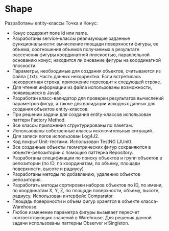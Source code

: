 # Shape

Разработаны entity-классы Точка и Конус:
* Конус содержит поле id или name.
* Разработаны service-классы реализующие заданные функциональности:
вычисление площади поверхности фигуры, ее объема, соотношения объемов получаемых в результате рассечения фигуры координатной плоскостью, 
параллельной основанию конус; находится ли онование фигуры на координатной плоскости.
* Параметры, необходимые для создания объектов, считываются из файла (.txt). Часть данных некорректна. Если встретилась некорректная строка, 
приложение переходит к следующей строке.
* Для чтения информации из файла использованы возможности, появившиеся в Java8.
* Разработан класс-валидатор для проверки результатов вычислений параметров фигур, а также для валидации исходных данных для создания объектов entity-классов.
* При решении задачи для создания entity-классов использован паттерн Factory Method.
* Все классы приложения структурированы по пакетам.
* Использованы собственные классы исключительных ситуаций.
* Для записи логов использован Log4J2.
* Код покрыт Unit-тестами. Использован TestNG (JUnit). 
* Все созданные объекты геометрических фигур сохраняются в объекте-репозитории с помощью паттерна Repository.
* Разработаны спецификации по поиску объектов и групп объектов в репозитории (по ID, по координатам, по объему, площади поверхности, высоте и радиусу)
* Разработаны методы по добавлению, удалению объектов репозитория.
* Разработать методы сортировки наборов объектов по ID, по имени, по координатам Х, Y, Z, по площади поверхности, объему, высоте, радиусу. Использован интерфейс Comparator.
* Площадь поверхности и объем фигур хранятся в объекте класса-Warehouse.
* Любое изменение параметра фигуры вызывает пересчет соответствующих значений в Warehouse. Для решения данной задачи использованы паттерны Observer и Singleton.
